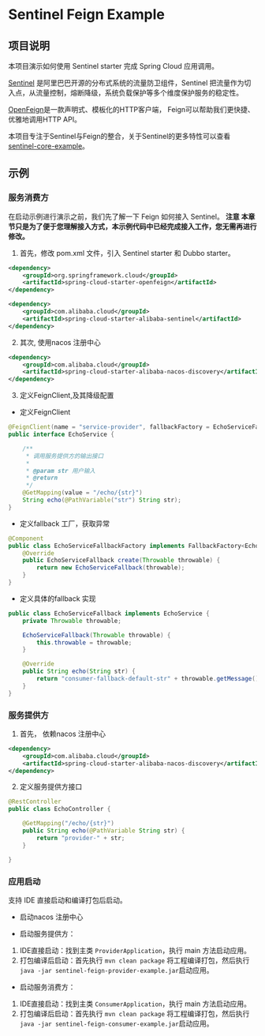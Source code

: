 # Sentinel Feign Example

## 项目说明

本项目演示如何使用 Sentinel starter 完成 Spring Cloud 应用调用。

[Sentinel](https://github.com/alibaba/Sentinel) 是阿里巴巴开源的分布式系统的流量防卫组件，Sentinel 把流量作为切入点，从流量控制，熔断降级，系统负载保护等多个维度保护服务的稳定性。

[OpenFeign](https://github.com/spring-cloud/spring-cloud-openfeign)是一款声明式、模板化的HTTP客户端， Feign可以帮助我们更快捷、优雅地调用HTTP API。

本项目专注于Sentinel与Feign的整合，关于Sentinel的更多特性可以查看[sentinel-core-example](https://github.com/alibaba/spring-cloud-alibaba/tree/master/spring-cloud-alibaba-examples/sentinel-example/sentinel-core-example)。

## 示例

### 服务消费方
在启动示例进行演示之前，我们先了解一下 Feign 如何接入 Sentinel。
**注意 本章节只是为了便于您理解接入方式，本示例代码中已经完成接入工作，您无需再进行修改。**

1. 首先，修改 pom.xml 文件，引入 Sentinel starter 和 Dubbo starter。

```xml
<dependency>
    <groupId>org.springframework.cloud</groupId>
    <artifactId>spring-cloud-starter-openfeign</artifactId>
</dependency>

<dependency>
    <groupId>com.alibaba.cloud</groupId>
    <artifactId>spring-cloud-starter-alibaba-sentinel</artifactId>
</dependency>

```
2. 其次, 使用nacos 注册中心
	
```xml
<dependency>
    <groupId>com.alibaba.cloud</groupId>
    <artifactId>spring-cloud-starter-alibaba-nacos-discovery</artifactId>
</dependency>
```

3. 定义FeignClient,及其降级配置

- 定义FeignClient
```java
@FeignClient(name = "service-provider", fallbackFactory = EchoServiceFallbackFactory.class)
public interface EchoService {

    /**
     * 调用服务提供方的输出接口
     *
     * @param str 用户输入
     * @return
     */
    @GetMapping(value = "/echo/{str}")
    String echo(@PathVariable("str") String str);
}
```
- 定义fallback 工厂，获取异常

```java
@Component
public class EchoServiceFallbackFactory implements FallbackFactory<EchoServiceFallback> {
    @Override
    public EchoServiceFallback create(Throwable throwable) {
        return new EchoServiceFallback(throwable);
    }
}
```

- 定义具体的fallback 实现
```java
public class EchoServiceFallback implements EchoService {
    private Throwable throwable;

    EchoServiceFallback(Throwable throwable) {
        this.throwable = throwable;
    }

    @Override
    public String echo(String str) {
        return "consumer-fallback-default-str" + throwable.getMessage();
    }
}
```
### 服务提供方

1. 首先， 依赖nacos 注册中心

```xml
<dependency>
    <groupId>com.alibaba.cloud</groupId>
    <artifactId>spring-cloud-starter-alibaba-nacos-discovery</artifactId>
</dependency>
```

2. 定义服务提供方接口

```java
@RestController
public class EchoController {

    @GetMapping("/echo/{str}")
    public String echo(@PathVariable String str) {
        return "provider-" + str;
    }

}
```
### 应用启动 


支持 IDE 直接启动和编译打包后启动。

- 启动nacos 注册中心

- 启动服务提供方：

1. IDE直接启动：找到主类 `ProviderApplication`，执行 main 方法启动应用。
2. 打包编译后启动：首先执行 `mvn clean package` 将工程编译打包，然后执行 `java -jar sentinel-feign-provider-example.jar`启动应用。

- 启动服务消费方：

1. IDE直接启动：找到主类 `ConsumerApplication`，执行 main 方法启动应用。
2. 打包编译后启动：首先执行 `mvn clean package` 将工程编译打包，然后执行 `java -jar sentinel-feign-consumer-example.jar`启动应用。
